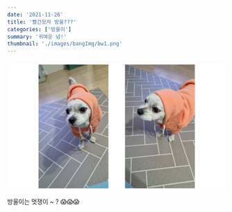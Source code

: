 ```yaml
---
date: '2021-11-26'
title: '빨간모자 방울???'
categories: ['방울이']
summary: '귀여운 넘!'
thumbnail: './images/bangImg/bw1.png'
---
```


### <img src="./images/bangImg/moja.png" />

방울이는 멋쟁이 ~ ? 😱😱😱
